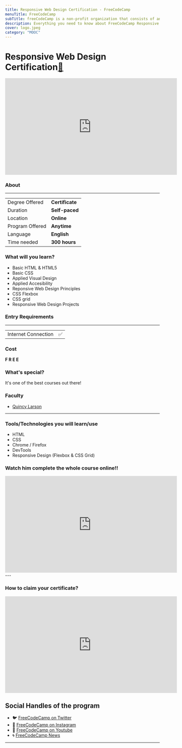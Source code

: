 ```yaml
---
title: Responsive Web Design Certification - FreeCodeCamp
menuTitle: FreeCodeCamp
subTitle: freeCodeCamp is a non-profit organization that consists of an interactive learning web platform
description: Everything you need to know about FreeCodeCamp Responsive Web Design Certification. Level up your UX Designer skills with responsive web design and web development free certification from freecodecamp. 
cover: logo.jpeg
category: "MOOC"
---
```


# Responsive Web Design Certification[🔗](https://www.freecodecamp.org/learn)

<iframe width="560" height="315" src="https://www.youtube.com/embed/LlxrMOVT7gM" frameborder="0" allow="accelerometer; autoplay; clipboard-write; encrypted-media; gyroscope; picture-in-picture" allowfullscreen></iframe>

### About
---
|   |   |
|---|---|
| Degree Offered |  **Certificate** |
| Duration       | **Self-paced**                      |
| Location       | **Online**          |
| Program Offered| **Anytime**|
|Language| **English**|
|Time needed| **300 hours**|

### What will you learn?
* Basic HTML & HTML5
* Basic CSS
* Applied Visual Design
* Applied Accesibility
* Reponsive Web Design Principles
* CSS Flexbox
* CSS grid
* Responsive Web Design Projects

### Entry Requirements
---
|   |   |
|---|---|
| Internet Connection | ✅ |


### Cost
**F R E E**


### What's special?
It's one of the best courses out there!


### Faculty
* [Quincy Larson](https://www.linkedin.com/in/quincylarson/)

---

### Tools/Technologies you will learn/use
* HTML
* CSS
* Chrome / Firefox
* DevTools
* Responsive Design (Flexbox & CSS Grid)

### Watch him complete the whole course online!!
<iframe width="560" height="315" src="https://www.youtube.com/embed/OvRz9mkJDEs" frameborder="0" allow="accelerometer; autoplay; clipboard-write; encrypted-media; gyroscope; picture-in-picture" allowfullscreen></iframe>
---

### How to claim your certificate?
<iframe width="560" height="315" src="https://www.youtube.com/embed/qluRGWqehfI" frameborder="0" allow="accelerometer; autoplay; clipboard-write; encrypted-media; gyroscope; picture-in-picture" allowfullscreen></iframe>

## Social Handles of the program

* 🐦  [FreeCodeCamp on Twitter](https://twitter.com/freeCodeCamp)  
* 💢  [FreeCodeCamp on Instagram ](https://www.instagram.com/freecodecamp) 
* 🛑  [FreeCodeCamp on Youtube](https://www.youtube.com/channel/UC8butISFwT-Wl7EV0hUK0BQ)
* 🌀  [FreeCodeCamp News](https://www.freecodecamp.org/news/)

---
